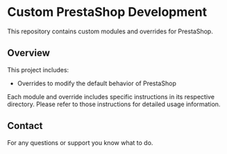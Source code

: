 # Custom PrestaShop Development

This repository contains custom modules and overrides for PrestaShop.

## Overview

This project includes:

- Overrides to modify the default behavior of PrestaShop

Each module and override includes specific instructions in its respective directory. Please refer to those instructions for detailed usage information.

## Contact

For any questions or support you know what to do. 
